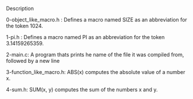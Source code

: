 Description

0-object_like_macro.h : Defines a macro named SIZE as an abbreviation for the token 1024.

1-pi.h : Defines a macro named PI as an abbreviation for the token 3.14159265359.

2-main.c: A program thats prints he name of the file it was compiled from, followed by a new line

3-function_like_macro.h: ABS(x) computes the absolute value of a number x.

4-sum.h: SUM(x, y) computes the sum of the numbers x and y.
